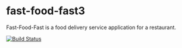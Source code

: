 # fast-food-fast3
Fast-Food-Fast is a food delivery service application for a restaurant.

[![Build Status](https://travis-ci.org/engjames/fastfoodfast.svg?branch=feature)](https://travis-ci.org/engjames/fastfoodfast)



